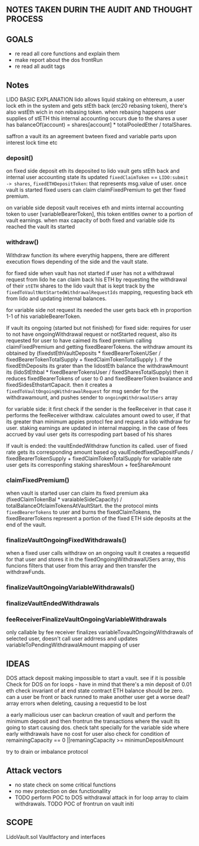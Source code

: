## NOTES TAKEN DURIN THE AUDIT AND THOUGHT PROCESS

## GOALS

- re read all core functions and explain them
- make report about the dos frontRun
- re read all audit tags

## Notes

LIDO BASIC EXPLANATION
lido allows liquid staking on ehtereum, a user lock eth in the system and gets stEth back (erc20 rebasing token), there's also wstEth wich in non rebasing token. when rebasing happens user supplies of stETH this internal accounting occurs due to the shares a user has balanceOf(account) = shares[account] \* totalPooledEther / totalShares.

saffron
a vault its an agreement bwteen fixed and variable parts upon interest lock time etc

### deposit()

on fixed side deposit eth its deposited to lido vault gets stEth back and internal user accounting state its updated `fixedClaimToken` == `LIDO:submit -> shares`, `fixedETHDepositToken`: that represents msg.value of user. once vault is started fixed users can claim claimFixedPremium to get ther fixed premium.

on variable side deposit vault receives eth and mints internal accounting token to user [variableBearerToken], this token entitles owner to a portion of vault earnings.
when max capacity of both fixed and variable side its reached the vault its started

### withdraw()

Withdraw function its where everythig happens, there are different execution flows depending of the side and the vault state.

for fixed side when vault has not started if user has not a withdrawal request from lido he can claim back his ETH by requesting the withdrawal of their `stETH` shares to the lido vault that is kept track by the `fixedToVaultNotStartedWithdrawalRequestIds` mapping, requesting back eth from lido and updating internal balances.

for variable side not request its needed the user gets back eth in proportion 1-1 of his variableBearerToken.

If vault its ongoing (started but not finished)
for fixed side: requires for user to not have ongoingWithdrawal request or notStarted request, also its requested for user to have caimed its fixed premium calling claimFixedPremium and getting fixedBearerTokens. the withdraw amount its obtained by (fixedstEthVaultDeposits \* fixedBearerTokenUSer / fixedBearerTokenTotalSupply + fixedClaimTokenTotalSupply ). if the fixedEthDeposits its grater than the lidostEth balance the withdrawAmount its (lidoStEthbal \* fixedBearerTokensUser / fixedSharesTotalSupply) then it reduces fixedBearerTokens of user to 0 and fixedBearerToken bvalance and fixedSidesEthstartCapacit. then it creates a `fixedToVaultOngoingWithdrawalRequest` for msg sender for the withdrawamount, and pushes sender to `ongoingWithdrawalUSers` array

for variable side: it first check if the sender is the feeReceiver in that case it performs the feeReceiver withdraw. calculates amount owed to user, if that its greater than minimum appies protocl fee and request a lido withdraw for user. staking earnings are updated in internal mapping. in the case of fees accrued by vaul user gets its correspoding part based of his shares

If vault is ended: the vaultEndedWithdraw function its called. user of fixed rate gets its corresponding amount based og vaulEndedfixedDepositFunds / fixedBearerTokenSupply + fixedClaimTokenTotalSupply
for variable rate user gets its corresponfing staking sharesMoun + feeShareAmount

### claimFixedPremium()

when vault is started user can claim its fixed premium aka (fixedClaimTokenBal \* varaiableSideCapacity) / totalBalanceOfclaimTokensAtVaultStart. the the protocol mints `fixedBearerTokens` to user and burns the fixedClaimTokens, the fixedBearerTokens represent a portion of the fixed ETH side deposits at the end of the vault.

### finalizeVaultOngoingFixedWithdrawals()

when a fixed user calls withdraw on an ongoing vault it creates a requestId for that user and stores it in the fixedOngoingWithdrawalUSers array, this funcions filters that user from this array and then transfer the withdrawFunds.

### finalizeVaultOngoingVariableWithdrawals()

### finalizeVaultEndedWithdrawals

### feeReceiverFinalizeVaultOngoingVariableWithdrawals

only callable by fee receiver finalizes variableTovaultOngoingWithdrawals of selected user, doesn't call user addrress and updates variableToPendingWithdrawalAmount mapping of user

## IDEAS

DOS attack deposit making impossible to start a vault. see if it is possible
Check for DOS on for loops - have in mind that there's a min deposit of 0.01 eth
check invariant of at end state contract ETH balance should be zero.
can a user be front or back runned to make another user get a worse deal?
array errors when deleting, causing a requestid to be lost

a early mallicious user can backrun creation of vault and perform the minimum deposit and then frontrun the transactions where the vault its going to start causing dos. check taht specially for the variable side where early withdrawals have no cost for user also check for condition of remainingCapacity == 0 ||remaningCapacity >= minimunDepositAmount

try to drain or imbalance protocol

## Attack vectors

- no state check on some critical functions
- no mev protection on dex functionallity
- TODO perform POC to DOS withdrawal attack in for loop array to claim withdrawals.
  TODO POC of frontrun on vault initi

## SCOPE

LidoVault.sol
Vaultfactory
and interfaces
